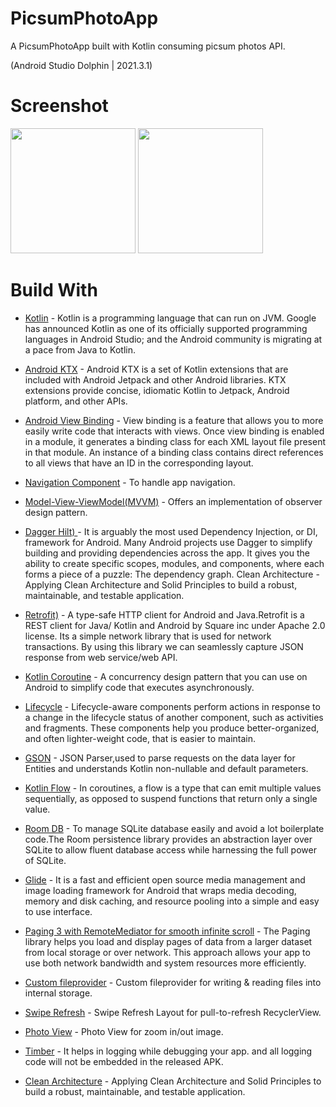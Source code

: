 # PicsumPhotoApp

A PicsumPhotoApp built with Kotlin consuming picsum photos API.

(Android Studio Dolphin | 2021.3.1)

# Screenshot
<p float="left">
<img src="https://user-images.githubusercontent.com/25154589/202843859-3e679ee0-3750-48b2-a843-eb21aafc9797.png" width="200" />

<img src="https://user-images.githubusercontent.com/25154589/202843886-92968df7-8192-4d39-83ad-825c7f50933e.png" width="200" />
</p>

# Build With

- [Kotlin](https://developer.android.com/kotlin) - Kotlin is a programming language that can run on JVM. Google has announced Kotlin as one of its officially supported programming languages in Android Studio; and the Android community is migrating at a pace from Java to Kotlin.
 
- [Android KTX](https://developer.android.com/kotlin/ktx.html) - Android KTX is a set of Kotlin extensions that are included with Android Jetpack and other Android libraries. KTX extensions provide concise, idiomatic Kotlin to Jetpack, Android platform, and other APIs.

- [Android View Binding](https://developer.android.com/topic/libraries/view-binding) - View binding is a feature that allows you to more easily write code that interacts with views. Once view binding is enabled in a module, it generates a binding class for each XML layout file present in that module. An instance of a binding class contains direct references to all views that have an ID in the corresponding layout.

- [Navigation Component](https://developer.android.com/guide/navigation/navigation-getting-started) - To handle app navigation.

- [Model-View-ViewModel(MVVM)](https://developer.android.com/topic/architecture) - Offers an implementation of observer design pattern.

- [Dagger Hilt) ](https://developer.android.com/training/dependency-injection/hilt-android) - It is arguably the most used Dependency Injection, or DI, framework for Android. Many Android projects use Dagger to simplify building and providing dependencies across the app. It gives you the ability to create specific scopes, modules, and components, where each forms a piece of a puzzle: The dependency graph.
Clean Architecture - Applying Clean Architecture and Solid Principles to build a robust, maintainable, and testable application.

- [Retrofit)](https://square.github.io/retrofit/) - A type-safe HTTP client for Android and Java.Retrofit is a REST client for Java/ Kotlin and Android by Square inc under Apache 2.0 license. Its a simple network library that is used for network transactions. By using this library we can seamlessly capture JSON response from web service/web API.

- [Kotlin Coroutine](https://developer.android.com/kotlin) - A concurrency design pattern that you can use on Android to simplify code that executes asynchronously.

- [Lifecycle](https://developer.android.com/topic/libraries/architecture/lifecycle) - Lifecycle-aware components perform actions in response to a change in the lifecycle status of another component, such as activities and fragments. These components help you produce better-organized, and often lighter-weight code, that is easier to maintain.

- [GSON](https://github.com/square/gson) - JSON Parser,used to parse requests on the data layer for Entities and understands Kotlin non-nullable and default parameters.

- [Kotlin Flow](https://developer.android.com/kotlin/flow) - In coroutines, a flow is a type that can emit multiple values sequentially, as opposed to suspend functions that return only a single value.

- [Room DB](https://developer.android.com/training/data-storage/room) - To manage SQLite database easily and avoid a lot boilerplate code.The Room persistence library provides an abstraction layer over SQLite to allow fluent database access while harnessing the full power of SQLite.

- [Glide](https://github.com/bumptech/glide) - It is a fast and efficient open source media management and image loading framework for Android that wraps media decoding, memory and disk caching, and resource pooling into a simple and easy to use interface.

- [Paging 3 with RemoteMediator for smooth infinite scroll](https://developer.android.com/topic/libraries/architecture/paging/v3-overview) - The Paging library helps you load and display pages of data from a larger dataset from local storage or over network. This approach allows your app to use both network bandwidth and system resources more efficiently.

- [Custom fileprovider](https://developer.android.com/training/secure-file-sharing/setup-sharing) - Custom fileprovider for writing & reading files into internal storage. 

- [Swipe Refresh](https://developer.android.com/develop/ui/views/touch-and-input/swipe) - Swipe Refresh Layout for pull-to-refresh RecyclerView.

- [Photo View](https://github.com/Baseflow/PhotoView) - Photo View for zoom in/out image.

- [Timber](https://developer.android.com/topic/libraries/view-binding) - It helps in logging while debugging your app. and all logging code will not be embedded in the released APK.

- [Clean Architecture](https://www.kodeco.com/3595916-clean-architecture-tutorial-for-android-getting-started) - Applying Clean Architecture and Solid Principles to build a robust, maintainable, and testable application.
